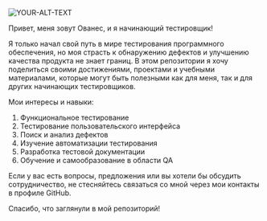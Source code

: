 <picture>
 <source media="(prefers-color-scheme: dark)" srcset="YOUR-DARKMODE-IMAGE">
 <source media="(prefers-color-scheme: light)" srcset="YOUR-LIGHTMODE-IMAGE">
 <img alt="YOUR-ALT-TEXT" src="YOUR-DEFAULT-IMAGE">
</picture>

Привет, меня зовут Ованес, и я начинающий тестировщик!

Я только начал свой путь в мире тестирования программного обеспечения, но моя страсть к обнаружению дефектов и улучшению качества продукта не знает границ. 
В этом репозитории я хочу поделиться своими достижениями, проектами и учебными материалами, которые могут быть полезными как для меня, так и для других начинающих тестировщиков.

Мои интересы и навыки:
  1. Функциональное тестирование
  2. Тестирование пользовательского интерфейса
  3. Поиск и анализ дефектов
  4. Изучение автоматизации тестирования
  5. Разработка тестовой документации
  6. Обучение и самообразование в области QA

Если у вас есть вопросы, предложения или вы хотели бы обсудить сотрудничество, не стесняйтесь связаться со мной через мои контакты в профиле GitHub.

Спасибо, что заглянули в мой репозиторий!
